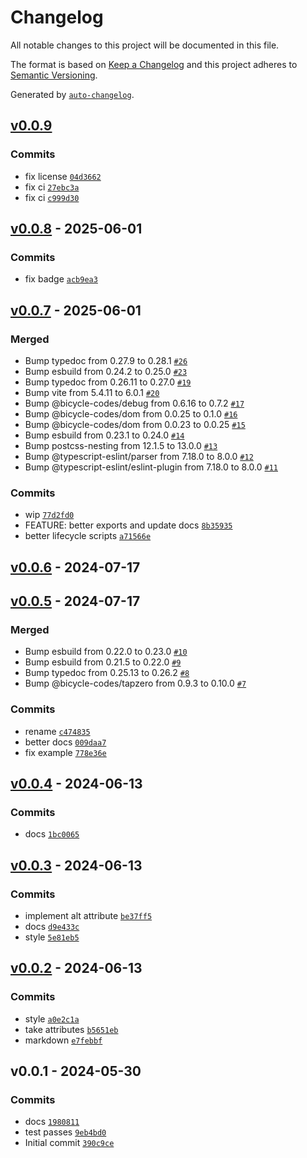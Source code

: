 # Changelog

All notable changes to this project will be documented in this file.

The format is based on [Keep a Changelog](https://keepachangelog.com/en/1.0.0/)
and this project adheres to [Semantic Versioning](https://semver.org/spec/v2.0.0.html).

Generated by [`auto-changelog`](https://github.com/CookPete/auto-changelog).

## [v0.0.9](https://github.com/party-system/blur-image/compare/v0.0.8...v0.0.9)

### Commits

- fix license [`04d3662`](https://github.com/party-system/blur-image/commit/04d3662c63d15a556095d7dccab51206c1b1b404)
- fix ci [`27ebc3a`](https://github.com/party-system/blur-image/commit/27ebc3ad53bf2c0886e1284544749d7be1e94d17)
- fix ci [`c999d30`](https://github.com/party-system/blur-image/commit/c999d30be55208fdfdcfbfd718e9c6cca2ffb279)

## [v0.0.8](https://github.com/party-system/blur-image/compare/v0.0.7...v0.0.8) - 2025-06-01

### Commits

- fix badge [`acb9ea3`](https://github.com/party-system/blur-image/commit/acb9ea3593d0a039d1441fb66a0da4fad751dda3)

## [v0.0.7](https://github.com/party-system/blur-image/compare/v0.0.6...v0.0.7) - 2025-06-01

### Merged

- Bump typedoc from 0.27.9 to 0.28.1 [`#26`](https://github.com/party-system/blur-image/pull/26)
- Bump esbuild from 0.24.2 to 0.25.0 [`#23`](https://github.com/party-system/blur-image/pull/23)
- Bump typedoc from 0.26.11 to 0.27.0 [`#19`](https://github.com/party-system/blur-image/pull/19)
- Bump vite from 5.4.11 to 6.0.1 [`#20`](https://github.com/party-system/blur-image/pull/20)
- Bump @bicycle-codes/debug from 0.6.16 to 0.7.2 [`#17`](https://github.com/party-system/blur-image/pull/17)
- Bump @bicycle-codes/dom from 0.0.25 to 0.1.0 [`#16`](https://github.com/party-system/blur-image/pull/16)
- Bump @bicycle-codes/dom from 0.0.23 to 0.0.25 [`#15`](https://github.com/party-system/blur-image/pull/15)
- Bump esbuild from 0.23.1 to 0.24.0 [`#14`](https://github.com/party-system/blur-image/pull/14)
- Bump postcss-nesting from 12.1.5 to 13.0.0 [`#13`](https://github.com/party-system/blur-image/pull/13)
- Bump @typescript-eslint/parser from 7.18.0 to 8.0.0 [`#12`](https://github.com/party-system/blur-image/pull/12)
- Bump @typescript-eslint/eslint-plugin from 7.18.0 to 8.0.0 [`#11`](https://github.com/party-system/blur-image/pull/11)

### Commits

- wip [`77d2fd0`](https://github.com/party-system/blur-image/commit/77d2fd0b89dd0d758b53f168794b009f656fc99a)
- FEATURE: better exports and update docs [`8b35935`](https://github.com/party-system/blur-image/commit/8b359359ac094048da14029ffb9145bbd9ff32d6)
- better lifecycle scripts [`a71566e`](https://github.com/party-system/blur-image/commit/a71566e97cdfa6881f195a770329d0df80c07317)

## [v0.0.6](https://github.com/party-system/blur-image/compare/v0.0.5...v0.0.6) - 2024-07-17

## [v0.0.5](https://github.com/party-system/blur-image/compare/v0.0.4...v0.0.5) - 2024-07-17

### Merged

- Bump esbuild from 0.22.0 to 0.23.0 [`#10`](https://github.com/party-system/blur-image/pull/10)
- Bump esbuild from 0.21.5 to 0.22.0 [`#9`](https://github.com/party-system/blur-image/pull/9)
- Bump typedoc from 0.25.13 to 0.26.2 [`#8`](https://github.com/party-system/blur-image/pull/8)
- Bump @bicycle-codes/tapzero from 0.9.3 to 0.10.0 [`#7`](https://github.com/party-system/blur-image/pull/7)

### Commits

- rename [`c474835`](https://github.com/party-system/blur-image/commit/c4748357acfe2e565340271fe487c3b18f894d48)
- better docs [`009daa7`](https://github.com/party-system/blur-image/commit/009daa7adc055c85a3a9253ff2e4e01a59f863f2)
- fix example [`778e36e`](https://github.com/party-system/blur-image/commit/778e36e6020f7ecb7f7d7420815457d54e2db1c5)

## [v0.0.4](https://github.com/party-system/blur-image/compare/v0.0.3...v0.0.4) - 2024-06-13

### Commits

- docs [`1bc0065`](https://github.com/party-system/blur-image/commit/1bc0065f8dad0bfafdbc4290b7e197d2d173b1ba)

## [v0.0.3](https://github.com/party-system/blur-image/compare/v0.0.2...v0.0.3) - 2024-06-13

### Commits

- implement alt attribute [`be37ff5`](https://github.com/party-system/blur-image/commit/be37ff50fb69f6937881ce7aeb5e4070b18c53b4)
- docs [`d9e433c`](https://github.com/party-system/blur-image/commit/d9e433cbcce18edca8b000f23fd2ccec5b221470)
- style [`5e81eb5`](https://github.com/party-system/blur-image/commit/5e81eb57d02a91b5c3ac5704c34a4fe1595a19cb)

## [v0.0.2](https://github.com/party-system/blur-image/compare/v0.0.1...v0.0.2) - 2024-06-13

### Commits

- style [`a0e2c1a`](https://github.com/party-system/blur-image/commit/a0e2c1ab398a1bcbe7d4545411f9c7b984ead8c2)
- take attributes [`b5651eb`](https://github.com/party-system/blur-image/commit/b5651eb84290bf3c62d08c580bdc50cfab9cfd90)
- markdown [`e7febbf`](https://github.com/party-system/blur-image/commit/e7febbf3650ed4a15ea9cb658c62e00acabdc49b)

## v0.0.1 - 2024-05-30

### Commits

- docs [`1980811`](https://github.com/party-system/blur-image/commit/1980811574f771ce96f0a0fbc8ad2cbadaa8a326)
- test passes [`9eb4bd0`](https://github.com/party-system/blur-image/commit/9eb4bd09bfc855542811868de2769495147333f8)
- Initial commit [`390c9ce`](https://github.com/party-system/blur-image/commit/390c9ceb744c20989e55a6df4408264ad540534f)
